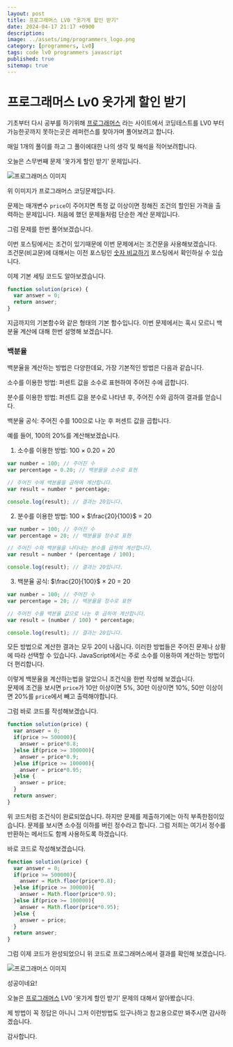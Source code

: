 ```yaml
---
layout: post
title: 프로그래머스 LV0 "옷가게 할인 받기"
date: 2024-04-17 21:17 +0900
description: 
image: ../assets/img/programmers_logo.png
category: [programmers, Lv0]
tags: code lv0 programmers javascript
published: true
sitemap: true
---
```


# 프로그래머스 Lv0 옷가게 할인 받기

  기초부터 다시 공부를 하기위해 [프로그래머스](https://programmers.co.kr/) 라는 사이트에서
  코딩테스트를 LV0 부터 가능한곳까지 못하는곳은 레퍼런스를 찾아가며 풀어보려고 합니다.
  
  매일 1개의 풀이를 하고 그 풀이에대한 나의 생각 및 해석을 적어보려합니다.

  오늘은 스무번째 문제 '옷가게 할인 받기' 문제입니다.

  ![프로그래머스 이미지](/assets/img/post20_01.jpg)

  위 이미지가 프로그래머스 코딩문제입니다.
  
  문제는 매개변수 `price`이 주어지면 특정 값 이상이면 정해진 조건의 할인된 가격을 출력하는 문제입니다. 처음에 했던 문제들처럼 단순한 계산 문제입니다.

  그럼 문제를 한번 풀어보겠습니다.

  이번 포스팅에서는 조건이 있기때문에 이번 문제에서는 조건문을 사용해보겠습니다.   
  조건문(비교문)에 대해서는 이전 포스팅인 [숫자 비교하기](https://spearboy.github.io/posts/programmers_5/#비교문if문) 포스팅에서 확인하실 수 있습니다. 

  이제 기본 세팅 코드도 알아보겠습니다.
  
```javascript
function solution(price) {
  var answer = 0;
  return answer;
}
``` 
  지금까지의 기본함수와 같은 형태의 기본 함수입니다.
  이번 문제에서는 혹시 모르니 백분율 계산에 대해 한번 설명해 보겠습니다.

### 백분율
백분율을 계산하는 방법은 다양한데요, 가장 기본적인 방법은 다음과 같습니다.

소수를 이용한 방법: 퍼센트 값을 소수로 표현하여 주어진 수에 곱합니다.

분수를 이용한 방법: 퍼센트 값을 분수로 나타낸 후, 주어진 수와 곱하여 결과를 얻습니다.

백분율 공식: 주어진 수를 100으로 나눈 후 퍼센트 값을 곱합니다.

예를 들어, 100의 20%를 계산해보겠습니다.

1. 소수를 이용한 방법: 100 × 0.20 = 20

```javascript
var number = 100; // 주어진 수
var percentage = 0.20; // 백분율을 소수로 표현

// 주어진 수에 백분율을 곱하여 계산합니다.
var result = number * percentage;

console.log(result); // 결과는 20입니다.
```

2. 분수를 이용한 방법: 100 × $\frac{20}{100}$ = 20

```javascript
var number = 100; // 주어진 수
var percentage = 20; // 백분율을 정수로 표현

// 주어진 수와 백분율을 나타내는 분수를 곱하여 계산합니다.
var result = number * (percentage / 100);

console.log(result); // 결과는 20입니다.
```

3. 백분율 공식: $\frac{20}{100}$ × 20 = 20

```javascript
var number = 100; // 주어진 수
var percentage = 20; // 백분율을 정수로 표현

// 주어진 수를 백분율 값으로 나눈 후 곱하여 계산합니다.
var result = (number / 100) * percentage;

console.log(result); // 결과는 20입니다.
```

모든 방법으로 계산한 결과는 모두 20이 나옵니다. 이러한 방법들은 주어진 문제나 상황에 따라 선택할 수 있습니다. JavaScript에서는 주로 소수를 이용하여 계산하는 방법이 더 편리합니다.

이렇게 백분율을 계산하는법을 알았으니 조건식을 한번 작성해 보겠습니다.   
문제에 조건을 보시면 `price`가 10만 이상이면 5%, 30만 이상이면 10%, 50만 이상이면 20%를 `price`에서 빼고 출력해야합니다.

그럼 바로 코드를 작성해보겠습니다. 

```javascript
function solution(price) {
  var answer = 0;
  if(price >= 500000){
    answer = price*0.8;
  }else if(price >= 300000){
    answer = price*0.9;
  }else if(price >= 100000){
    answer = price*0.95;
  }else {
    answer = price;
  }
  return answer;
}
``` 
위 코드처럼 조건식이 완료되었습니다. 하지만 문제를 제출하기에는 아직 부족한점이있습니다. 문제를 보시면 소수점 이하를 버린 정수라고 합니다. 그럼 저희는 여기서 정수를 반환하는 메서드도 함께 사용하도록 하겠습니다.

바로 코드로 작성해보겠습니다.

```javascript
function solution(price) {
  var answer = 0;
  if(price >= 500000){
    answer = Math.floor(price*0.8);
  }else if(price >= 300000){
    answer = Math.floor(price*0.9);
  }else if(price >= 100000){
    answer = Math.floor(price*0.95);
  }else {
    answer = price;
  }
  return answer;
}
``` 
그럼 이제 코드가 완성되었으니 위 코드로 프로그래머스에서 결과를 확인해 보겠습니다.

![프로그래머스 이미지](/assets/img/post20_02.jpg)

성공이네요!

오늘은 [프로그래머스](https://programmers.co.kr/) LV0 '옷가게 할인 받기' 문제의 대해서 알아봤습니다.

제 방법이 꼭 정답은 아니니 그저 이런방법도 있구나하고 참고용으로만 봐주시면 감사하겠습니다.

감사합니다.